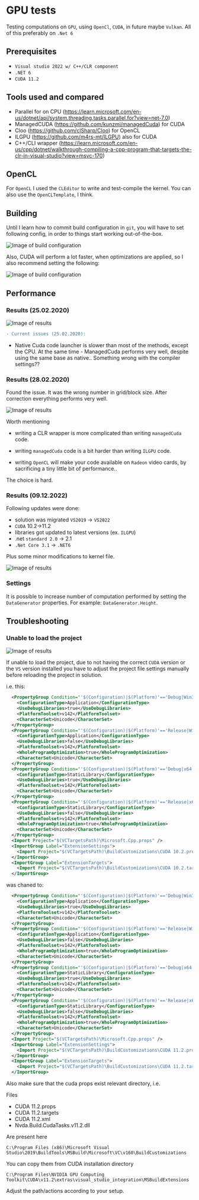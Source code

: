 # GPU tests

Testing computations on `GPU`, using `OpenCl`, `CUDA`, in future maybe `Vulkan`. All of this preferably on `.Net 6`

## Prerequisites

* `Visual studio 2022 w/ C++/CLR component`
* `.NET 6`
* `CUDA 11.2`

## Tools used and compared

* Parallel for on CPU (https://learn.microsoft.com/en-us/dotnet/api/system.threading.tasks.parallel.for?view=net-7.0)
* ManagedCUDA (https://github.com/kunzmi/managedCuda) for CUDA
* Cloo (https://github.com/clSharp/Cloo) for OpenCL
* ILGPU (https://github.com/m4rs-mt/ILGPU) also for CUDA
* C++/CLI wrapper (https://learn.microsoft.com/en-us/cpp/dotnet/walkthrough-compiling-a-cpp-program-that-targets-the-clr-in-visual-studio?view=msvc-170)


## OpenCL

For `OpenCL` I used the `CLEditor` to write and test-compile the kernel. You can also use the `OpenCLTemplate`, I think.

## Building

Until I learn how to commit build configuration in `git`, you will have to set following config, in order to things start working out-of-the-box.

![Image of build configuration](buildConfig.png)

Also, CUDA will perform a lot faster, when optimizations are applied, so I also recommend setting the following:

![Image of build configuration](buildConfig2.png)

## Performance

### Results (25.02.2020)

![Image of results](results.png)

```diff
- Current issues (25.02.2020):
```

* Native Cuda code launcher is slower than most of the methods, except the CPU. At the same time - ManagedCuda performs very well, despite using the same base as native.. Something wrong with the compiler settings??

### Results (28.02.2020)

Found the issue. It was the wrong number in grid/block size. After correction everything performs very well.

![Image of results](resultsNew.png)

Worth mentioning

* writing a CLR wrapper is more complicated than writing `managedCuda` code.

* writing `managedCuda` code is a bit harder than writing `ILGPU` code.

* writing `OpenCL` will make your code available on `Radeon` video cards, by sacrificing a tiny little bit of performance..

The choice is hard. 

### Results (09.12.2022)

Following updates were done:

* solution was migrated `VS2019` -> `VS2022`
* `CUDA` 10.2->11.2
* libraries got updated to latest versions (ex. `ILGPU`)
* .net `standard 2.0` -> 2.1
* `.Net Core 3.1` -> `.NET6`

Plus some minor modifications to kernel file.

![Image of results](results09122022.png)

### Settings

It is possible to increase number of computation performed by setting the `DataGenerator` properties. For example: `DataGenerator.Height`.

## Troubleshooting

### Unable to load the project

![Image of results](unloaded.png)

If unable to load the project, due to not having the correct `CUDA` version or the `VS` version installed you have to adjust the project file settings manually before reloading the project in solution.

i.e. this:

```xml
  <PropertyGroup Condition="'$(Configuration)|$(Platform)'=='Debug|Win32'" Label="Configuration">
    <ConfigurationType>Application</ConfigurationType>
    <UseDebugLibraries>true</UseDebugLibraries>
    <PlatformToolset>v142</PlatformToolset>
    <CharacterSet>Unicode</CharacterSet>
  </PropertyGroup>
  <PropertyGroup Condition="'$(Configuration)|$(Platform)'=='Release|Win32'" Label="Configuration">
    <ConfigurationType>Application</ConfigurationType>
    <UseDebugLibraries>false</UseDebugLibraries>
    <PlatformToolset>v142</PlatformToolset>
    <WholeProgramOptimization>true</WholeProgramOptimization>
    <CharacterSet>Unicode</CharacterSet>
  </PropertyGroup>
  <PropertyGroup Condition="'$(Configuration)|$(Platform)'=='Debug|x64'" Label="Configuration">
    <ConfigurationType>StaticLibrary</ConfigurationType>
    <UseDebugLibraries>true</UseDebugLibraries>
    <PlatformToolset>v142</PlatformToolset>
    <CharacterSet>Unicode</CharacterSet>
  </PropertyGroup>
  <PropertyGroup Condition="'$(Configuration)|$(Platform)'=='Release|x64'" Label="Configuration">
    <ConfigurationType>StaticLibrary</ConfigurationType>
    <UseDebugLibraries>false</UseDebugLibraries>
    <PlatformToolset>v142</PlatformToolset>
    <WholeProgramOptimization>true</WholeProgramOptimization>
    <CharacterSet>Unicode</CharacterSet>
  </PropertyGroup>
  <Import Project="$(VCTargetsPath)\Microsoft.Cpp.props" />
  <ImportGroup Label="ExtensionSettings">
    <Import Project="$(VCTargetsPath)\BuildCustomizations\CUDA 10.2.props" />
  </ImportGroup>
  <ImportGroup Label="ExtensionTargets">
    <Import Project="$(VCTargetsPath)\BuildCustomizations\CUDA 10.2.targets" />
  </ImportGroup>
```

was chaned to:

```xml
  <PropertyGroup Condition="'$(Configuration)|$(Platform)'=='Debug|Win32'" Label="Configuration">
    <ConfigurationType>Application</ConfigurationType>
    <UseDebugLibraries>true</UseDebugLibraries>
    <PlatformToolset>v142</PlatformToolset>
    <CharacterSet>Unicode</CharacterSet>
  </PropertyGroup>
  <PropertyGroup Condition="'$(Configuration)|$(Platform)'=='Release|Win32'" Label="Configuration">
    <ConfigurationType>Application</ConfigurationType>
    <UseDebugLibraries>false</UseDebugLibraries>
    <PlatformToolset>v142</PlatformToolset>
    <WholeProgramOptimization>true</WholeProgramOptimization>
    <CharacterSet>Unicode</CharacterSet>
  </PropertyGroup>
  <PropertyGroup Condition="'$(Configuration)|$(Platform)'=='Debug|x64'" Label="Configuration">
    <ConfigurationType>StaticLibrary</ConfigurationType>
    <UseDebugLibraries>true</UseDebugLibraries>
    <PlatformToolset>v142</PlatformToolset>
    <CharacterSet>Unicode</CharacterSet>
  </PropertyGroup>
  <PropertyGroup Condition="'$(Configuration)|$(Platform)'=='Release|x64'" Label="Configuration">
    <ConfigurationType>StaticLibrary</ConfigurationType>
    <UseDebugLibraries>false</UseDebugLibraries>
    <PlatformToolset>v142</PlatformToolset>
    <WholeProgramOptimization>true</WholeProgramOptimization>
    <CharacterSet>Unicode</CharacterSet>
  </PropertyGroup>
  <Import Project="$(VCTargetsPath)\Microsoft.Cpp.props" />
  <ImportGroup Label="ExtensionSettings">
    <Import Project="$(VCTargetsPath)\BuildCustomizations\CUDA 11.2.props" />
  </ImportGroup>
  <ImportGroup Label="ExtensionTargets">
    <Import Project="$(VCTargetsPath)\BuildCustomizations\CUDA 11.2.targets" />
  </ImportGroup>
```

Also make sure that the cuda props exist relevant directory, i.e.

Files

* CUDA 11.2.props
* CUDA 11.2.targets
* CUDA 11.2.xml
* Nvda.Build.CudaTasks.v11.2.dll

Are present here

`C:\Program Files (x86)\Microsoft Visual Studio\2019\BuildTools\MSBuild\Microsoft\VC\v160\BuildCustomizations`

You can copy them from CUDA installation directory

`C:\Program Files\NVIDIA GPU Computing Toolkit\CUDA\v11.2\extras\visual_studio_integration\MSBuildExtensions`

Adjust the path/actions according to your setup.




